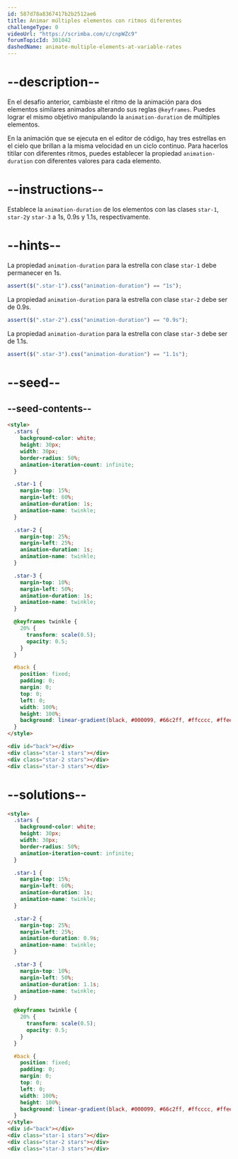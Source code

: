 ```yaml
---
id: 587d78a8367417b2b2512ae6
title: Animar múltiples elementos con ritmos diferentes
challengeType: 0
videoUrl: "https://scrimba.com/c/cnpWZc9"
forumTopicId: 301042
dashedName: animate-multiple-elements-at-variable-rates
---
```


# --description--

En el desafío anterior, cambiaste el ritmo de la animación para dos elementos similares animados alterando sus reglas `@keyframes`. Puedes lograr el mismo objetivo manipulando la `animation-duration` de múltiples elementos.

En la animación que se ejecuta en el editor de código, hay tres estrellas en el cielo que brillan a la misma velocidad en un ciclo continuo. Para hacerlos titilar con diferentes ritmos, puedes establecer la propiedad `animation-duration` con diferentes valores para cada elemento.

# --instructions--

Establece la `animation-duration` de los elementos con las clases `star-1`, `star-2`y `star-3` a 1s, 0.9s y 1.1s, respectivamente.

# --hints--

La propiedad `animation-duration` para la estrella con clase `star-1` debe permanecer en 1s.

```js
assert($(".star-1").css("animation-duration") == "1s");
```

La propiedad `animation-duration` para la estrella con clase `star-2` debe ser de 0.9s.

```js
assert($(".star-2").css("animation-duration") == "0.9s");
```

La propiedad `animation-duration` para la estrella con clase `star-3` debe ser de 1.1s.

```js
assert($(".star-3").css("animation-duration") == "1.1s");
```

# --seed--

## --seed-contents--

```html
<style>
  .stars {
    background-color: white;
    height: 30px;
    width: 30px;
    border-radius: 50%;
    animation-iteration-count: infinite;
  }

  .star-1 {
    margin-top: 15%;
    margin-left: 60%;
    animation-duration: 1s;
    animation-name: twinkle;
  }

  .star-2 {
    margin-top: 25%;
    margin-left: 25%;
    animation-duration: 1s;
    animation-name: twinkle;
  }

  .star-3 {
    margin-top: 10%;
    margin-left: 50%;
    animation-duration: 1s;
    animation-name: twinkle;
  }

  @keyframes twinkle {
    20% {
      transform: scale(0.5);
      opacity: 0.5;
    }
  }

  #back {
    position: fixed;
    padding: 0;
    margin: 0;
    top: 0;
    left: 0;
    width: 100%;
    height: 100%;
    background: linear-gradient(black, #000099, #66c2ff, #ffcccc, #ffeee6);
  }
</style>

<div id="back"></div>
<div class="star-1 stars"></div>
<div class="star-2 stars"></div>
<div class="star-3 stars"></div>
```

# --solutions--

```html
<style>
  .stars {
    background-color: white;
    height: 30px;
    width: 30px;
    border-radius: 50%;
    animation-iteration-count: infinite;
  }

  .star-1 {
    margin-top: 15%;
    margin-left: 60%;
    animation-duration: 1s;
    animation-name: twinkle;
  }

  .star-2 {
    margin-top: 25%;
    margin-left: 25%;
    animation-duration: 0.9s;
    animation-name: twinkle;
  }

  .star-3 {
    margin-top: 10%;
    margin-left: 50%;
    animation-duration: 1.1s;
    animation-name: twinkle;
  }

  @keyframes twinkle {
    20% {
      transform: scale(0.5);
      opacity: 0.5;
    }
  }

  #back {
    position: fixed;
    padding: 0;
    margin: 0;
    top: 0;
    left: 0;
    width: 100%;
    height: 100%;
    background: linear-gradient(black, #000099, #66c2ff, #ffcccc, #ffeee6);
  }
</style>
<div id="back"></div>
<div class="star-1 stars"></div>
<div class="star-2 stars"></div>
<div class="star-3 stars"></div>
```
